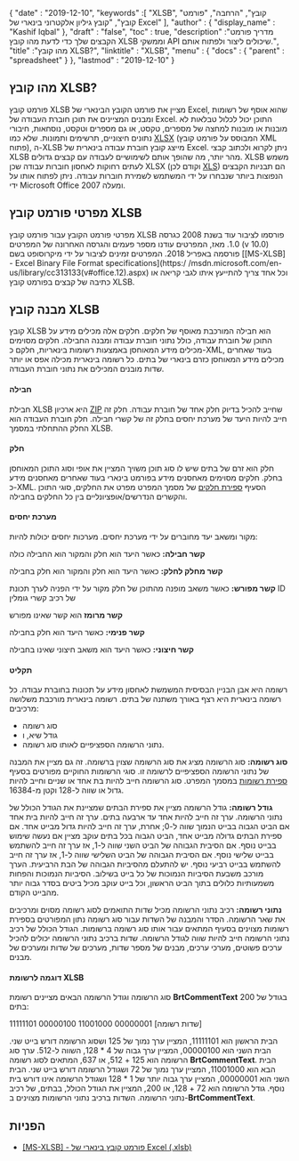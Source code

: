 {
  "date" : "2019-12-10",
  "keywords" :[ "XLSB", "קובץ", "הרחבה", "פורמט קובץ", "קובץ גיליון אלקטרוני בינארי של Excel" ],
  "author" : {
    "display_name" : "Kashif Iqbal"
},
  "draft" : "false",
  "toc" : true,
  "description" :"מדריך פורמט הקבצים שלך כדי לדעת מהו קובץ XLSB וממשקי API שיכולים ליצור ולפתוח אותם.",
  "title" :"מהו קובץ XLSB?",
  "linktitle" : "XLSB",
  "menu" : {
    "docs" : {
      "parent" : "spreadsheet"
}
},
  "lastmod" : "2019-12-10"
}

## מהו קובץ XLSB?

פורמט קובץ XLSB מציין את פורמט הקובץ הבינארי של Excel, שהוא אוסף של רשומות ומבנים המציינים את תוכן חוברת העבודה של Excel. התוכן יכול לכלול טבלאות לא מובנות או מובנות למחצה של מספרים, טקסט, או גם מספרים וטקסט, נוסחאות, חיבורי נתונים חיצוניים, תרשימים ותמונות. שלא כמו [XLSX](/he/spreadsheet/xlsx/) (המבוסס על פורמט קובץ XML פתוח), ה-XLSB מייצג קובץ חוברת עבודה בינארית של Excel. ניתן לקרוא ולכתוב קבצי XLSB מהר יותר, מה שהופך אותם לשימושיים לעבודה עם קבצים גדולים. XLSB משמש לעתים רחוקות לאחסון חוברות עבודה שכן XLSX (וקודם לכן [XLS](/he/spreadsheet/xls/)) הם תבניות הקבצים הנפוצות ביותר שנבחרו על ידי המשתמש לשמירת חוברות עבודה. ניתן לפתוח אותו על ידי Microsoft Office 2007 ומעלה.

## מפרטי פורמט קובץ XLSB ##

מפרטי פורמט הקובץ עבור פורמט קובץ XLSB פורסמו לציבור עוד בשנת 2008 כגרסה 1.0. מאז, המפרטים עודנו מספר פעמים והגרסה האחרונה של המפרטים (v 10.0) פורסמה באפריל 2018. המפרטים זמינים לציבור על ידי מיקרוסופט בשם [[MS-XLSB] - Excel Binary File Format specifications](https:/ /msdn.microsoft.com/en-us/library/cc313133(v#office.12).aspx) וכל אחד צריך להתייעץ איתו לגבי קריאה או כתיבה של קבצים בפורמט קובץ XLSB.

## מבנה קובץ XLSB ##

קובץ XLSB הוא חבילה המורכבת מאוסף של חלקים. חלקים אלה מכילים מידע על התוכן של חוברת עבודה, כולל נתוני חוברת עבודה ומבנה החבילה. חלקים מסוימים מכילים מידע המאוחסן באמצעות רשומות בינאריות, חלקם כ-XML, בעוד שאחרים מכילים מידע המאוחסן כזרם בינארי של בתים. כל רשומה בינארית מכילה אפס או יותר שדות מובנים המכילים את נתוני חוברת העבודה.

#### חבילה ####

חבילת XLSB היא ארכיון [ZIP](/he/compression/zip/) שחייב להכיל בדיוק חלק אחד של חוברת עבודה. חלק זה חייב להיות היעד של מערכת יחסים בחלק זה של קשרי חבילה. חלק חוברת העבודה הוא החלק ההתחלתי במסמך XLSB.

#### חלק ####

חלק הוא זרם של בתים שיש לו סוג תוכן משויך המציין את אופי וסוג התוכן המאוחסן בחלק. חלקים מסוימים מאחסנים מידע בפורמט בינארי בעוד שאחרים מאחסנים מידע כ-XML. הסעיף [ספירת חלקים](https://msdn.microsoft.com/en-us/library/dd924091(v#office.12).aspx) של מסמך המפרט מפרט את החלקים, סוגי התוכן והקשרים הנדרשים/אופציונליים בין כל החלקים בחבילה.

#### מערכת יחסים ####

מקור ומשאב יעד מחוברים על ידי מערכת יחסים. מערכות יחסים יכולות להיות:

**קשר חבילה:** כאשר היעד הוא חלק והמקור הוא החבילה כולה

**קשר מחלק לחלק:** כאשר היעד הוא חלק והמקור הוא חלק בחבילה

**קשר מפורש:** כאשר משאב מופנה מהתוכן של חלק מקור על ידי הפניה לערך תכונת ID של רכיב קשרי גומלין

**קשר מרומז** הוא קשר שאינו מפורש

**קשר פנימי:** כאשר היעד הוא חלק בחבילה

**קשר חיצוני:** כאשר היעד הוא משאב חיצוני שאינו בחבילה

#### תקליט ####

רשומה היא אבן הבניין הבסיסית המשמשת לאחסון מידע על תכונות בחוברת עבודה. כל רשומה בינארית היא רצף באורך משתנה של בתים. רשומה בינארית מורכבת משלושה מרכיבים:

* סוג רשומה
* גודל שיא, ו
* נתוני הרשומה הספציפיים לאותו סוג רשומה.

**סוג רשומה:** סוג הרשומה מציג את סוג הרשומה שצוין ברשומה. זה גם מציין את המבנה של נתוני הרשומה הספציפיים לרשומה זו. סוגי הרשומות החוקיים מפורטים בסעיף [ספירת רשומות](https://msdn.microsoft.com/en-us/library/dd953057(v#office.12).aspx) במסמך המפרט. סוג הרשומה חייב להיות בת אחד או שניים וחייב להיות גדול או שווה ל-128 וקטן מ-16384.

**גודל רשומה:** גודל הרשומה מציין את ספירת הבתים שמציינת את הגודל הכולל של נתוני הרשומה. ערך זה חייב להיות אחד עד ארבעה בתים. ערך זה חייב להיות בית אחד אם הביט הגבוה בבייט הנמוך שווה ל-0; אחרת, ערך זה חייב להיות גדול מבייט אחד. אם ספירת הבתים גדולה מבייט אחד, הביט הגבוה בכל בתים עוקב מציין אם נעשה שימוש בבייט נוסף. אם הסיבית הגבוהה של הביט השני שווה ל-1, אז ערך זה חייב להשתמש בבייט שלישי נוסף. אם הסיבית הגבוהה של הביט השלישי שווה ל-1, אז ערך זה חייב להשתמש בבייט רביעי נוסף. יש להתעלם מהסיביות הגבוהה של הבת הרביעית. הערך מורכב משבעת הסיביות הנמוכות של כל בייט בשילוב. הסיביות הנמוכות והפחות משמעותיות כלולים בתוך הביט הראשון, וכל בייט עוקב מכיל ביטים בסדר גבוה יותר מהבייט הקודם.

**נתוני רשומה:** רכיב נתוני הרשומה מכיל שדות התואמים לסוג רשומה מסוים ומרכיבים את שאר הרשומה. הסדר והמבנה של השדות עבור סוג רשומה נתון המפורטים בספירת רשומות מצוינים בסעיף המתאים עבור אותו סוג רשומה ברשומות. הגודל הכולל של רכיב נתוני הרשומה חייב להיות שווה לגודל הרשומה. שדות ברכיב נתוני הרשומה יכולים להכיל ערכים פשוטים, מערכי ערכים, מבנים של מספר שדות, מערכים של שדות ומערכים של מבנים.

#### דוגמה לרשומת XLSB ####

סוג הרשומה וגודל הרשומה הבאים מציינים רשומת **BrtCommentText** בגודל של 200 בתים:

11111101 00000100 11001000 00000001 [שדות רשומה]

הבית הראשון הוא 11111101, המציין ערך נמוך של 125 ושסוג הרשומה דורש בייט שני. הבית השני הוא 00000100, המציין ערך גבוה של 4 * 128, השווה ל-512. ערך סוג הרשומה הוא 125 + 512, או 637, המתאים לסוג רשומה **BrtCommentText**. הבית הבא הוא 11001000, המציין ערך נמוך של 72 ושגודל הרשומה דורש בייט שני. הבית השני הוא 00000001, המציין ערך גבוה יותר של 1 * 128 ושגודל הרשומה אינו דורש בית נוסף. גודל הרשומה הוא 72 + 128, או 200, המציין את הגודל הכולל, בבתים, של רכיב נתוני הרשומה. השדות ברכיב נתוני הרשומות מצוינים ב-**BrtCommentText**.

## הפניות ##

* [[MS-XLSB] - פורמט קובץ בינארי של Excel (.xlsb)](https://msdn.microsoft.com/en-us/library/cc313133(v#office.12).aspx)

